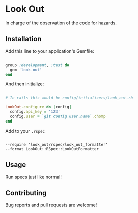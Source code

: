 # Look Out

In charge of the observation of the code for hazards.

## Installation

Add this line to your application's Gemfile:

```ruby

group :development, :test do
  gem 'look-out'
end

```

And then initialize:

```ruby

# In rails this would be config/initializers/look_out.rb

LookOut.configure do |config|
  config.api_key = '123'
  config.user = `git config user.name`.chomp
end

```

Add to your `.rspec`

```

--require 'look_out/rspec/look_out_formatter'
--format LookOut::RSpec::LookOutFormatter

```

## Usage

Run specs just like normal!

## Contributing

Bug reports and pull requests are welcome!
